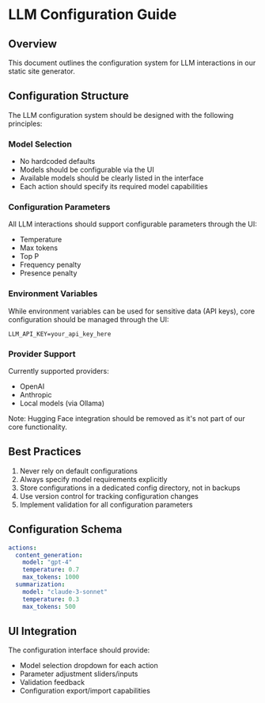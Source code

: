 # LLM Configuration Guide

## Overview
This document outlines the configuration system for LLM interactions in our static site generator.

## Configuration Structure
The LLM configuration system should be designed with the following principles:

### Model Selection
- No hardcoded defaults
- Models should be configurable via the UI
- Available models should be clearly listed in the interface
- Each action should specify its required model capabilities

### Configuration Parameters
All LLM interactions should support configurable parameters through the UI:
- Temperature
- Max tokens
- Top P
- Frequency penalty
- Presence penalty

### Environment Variables
While environment variables can be used for sensitive data (API keys), core configuration should be managed through the UI:

```env
LLM_API_KEY=your_api_key_here
```

### Provider Support
Currently supported providers:
- OpenAI
- Anthropic
- Local models (via Ollama)

Note: Hugging Face integration should be removed as it's not part of our core functionality.

## Best Practices
1. Never rely on default configurations
2. Always specify model requirements explicitly
3. Store configurations in a dedicated config directory, not in backups
4. Use version control for tracking configuration changes
5. Implement validation for all configuration parameters

## Configuration Schema
```yaml
actions:
  content_generation:
    model: "gpt-4"
    temperature: 0.7
    max_tokens: 1000
  summarization:
    model: "claude-3-sonnet"
    temperature: 0.3
    max_tokens: 500
```

## UI Integration
The configuration interface should provide:
- Model selection dropdown for each action
- Parameter adjustment sliders/inputs
- Validation feedback
- Configuration export/import capabilities 